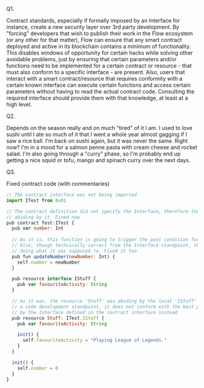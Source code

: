 Q1.

Contract standards, especially if formally imposed by an Interface for instance, create a new security layer over 3rd party development. By "forcing" developers that wish to publish their work in the Flow ecosystem (or any other for that matter), Flow can ensure that any smart contract deployed and active in its blockchain contains a minimum of functionality. This disables windows of opportunity for certain hacks while solving other avoidable problems, just by ensuring that certain parameters and/or functions need to be implemented for a certain contract or resource - that must also conform to a specific interface - are present. Also, users that interact with a smart contract/resource that requires conformity with a certain known interface can execute certain functions and access certain parameters without having to read the actual contract code. Consulting the required interface should provide them with that knowledge, at least at a high level.

Q2.

Depends on the season really and on much "tired" of it I am. I used to love sushi until I ate so much of it that I went a whole year almost gagging if I saw a rice ball. I'm back on sushi again, but it was never the same.
Right now? I'm in a mood for a salmon penne pasta with cream cheese and rocket salad. I'm also going through a "curry" phase, so I'm probably end up getting a nice squid or tofu, mango and spinach curry over the next days.

Q3.

Fixed contract code (with commentaries)
```javascript
// The contract interface was not being imported 
import ITest from 0x01

// The contract definition did not specify the Interface, therefore the contract was not
// abiding by it. Fixed now
pub contract Test:ITest {
  pub var number: Int
  
  // As it is, this function is going to trigger the post condition for newNumber != 5
  // Also, though technically correct from the Interface standpoint, this function was not
  // doing what it was supposed to. Fixed it too
  pub fun updateNumber(newNumber: Int) {
    self.number = newNumber
  }

  pub resource interface IStuff {
    pub var favouriteActivity: String
  }

  // As it was, the resource 'Stuff' was abiding by the local 'IStuff' interface. Though this is allowed and correct from
  // a code development standpoint, it does not conform with the best practices. Fixed it so that the function abides
  // by the Interface defined in the contract interface instead
  pub resource Stuff: ITest.IStuff {
    pub var favouriteActivity: String

    init() {
      self.favouriteActivity = "Playing League of Legends."
    }
  }

  init() {
    self.number = 0
  }
}
```